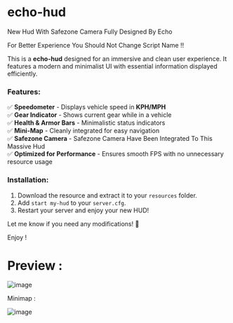 # echo-hud
New Hud With Safezone Camera Fully Designed By Echo

For Better Experience You Should Not Change Script Name !!

This is a **echo-hud** designed for an immersive and clean user experience. It features a modern and minimalist UI with essential information displayed efficiently.

### Features:
✅ **Speedometer** - Displays vehicle speed in **KPH/MPH**  
✅ **Gear Indicator** - Shows current gear while in a vehicle  
✅ **Health & Armor Bars** - Minimalistic status indicators  
✅ **Mini-Map** - Cleanly integrated for easy navigation  
✅ **Safezone Camera** - Safezone Camera Have Been Integrated To This Massive Hud   
✅ **Optimized for Performance** - Ensures smooth FPS with no unnecessary resource usage  

### Installation:
1. Download the resource and extract it to your `resources` folder.  
2. Add `start my-hud` to your `server.cfg`.  
3. Restart your server and enjoy your new HUD!  

Let me know if you need any modifications! 🚀

Enjoy !

# Preview :

![image](https://github.com/user-attachments/assets/cf73000b-58ba-4b64-8edd-e64360976cc8)

Minimap :

![image](https://github.com/user-attachments/assets/38080f74-b6a9-4bae-ad64-9c44fde5fb09)


